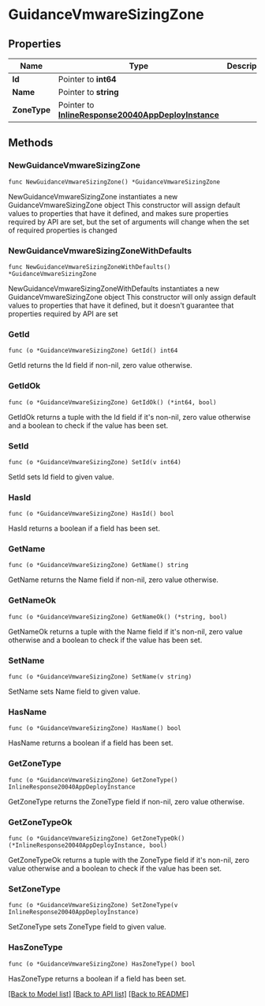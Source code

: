 # GuidanceVmwareSizingZone

## Properties

Name | Type | Description | Notes
------------ | ------------- | ------------- | -------------
**Id** | Pointer to **int64** |  | [optional] 
**Name** | Pointer to **string** |  | [optional] 
**ZoneType** | Pointer to [**InlineResponse20040AppDeployInstance**](inline_response_200_40_appDeploy_instance.md) |  | [optional] 

## Methods

### NewGuidanceVmwareSizingZone

`func NewGuidanceVmwareSizingZone() *GuidanceVmwareSizingZone`

NewGuidanceVmwareSizingZone instantiates a new GuidanceVmwareSizingZone object
This constructor will assign default values to properties that have it defined,
and makes sure properties required by API are set, but the set of arguments
will change when the set of required properties is changed

### NewGuidanceVmwareSizingZoneWithDefaults

`func NewGuidanceVmwareSizingZoneWithDefaults() *GuidanceVmwareSizingZone`

NewGuidanceVmwareSizingZoneWithDefaults instantiates a new GuidanceVmwareSizingZone object
This constructor will only assign default values to properties that have it defined,
but it doesn't guarantee that properties required by API are set

### GetId

`func (o *GuidanceVmwareSizingZone) GetId() int64`

GetId returns the Id field if non-nil, zero value otherwise.

### GetIdOk

`func (o *GuidanceVmwareSizingZone) GetIdOk() (*int64, bool)`

GetIdOk returns a tuple with the Id field if it's non-nil, zero value otherwise
and a boolean to check if the value has been set.

### SetId

`func (o *GuidanceVmwareSizingZone) SetId(v int64)`

SetId sets Id field to given value.

### HasId

`func (o *GuidanceVmwareSizingZone) HasId() bool`

HasId returns a boolean if a field has been set.

### GetName

`func (o *GuidanceVmwareSizingZone) GetName() string`

GetName returns the Name field if non-nil, zero value otherwise.

### GetNameOk

`func (o *GuidanceVmwareSizingZone) GetNameOk() (*string, bool)`

GetNameOk returns a tuple with the Name field if it's non-nil, zero value otherwise
and a boolean to check if the value has been set.

### SetName

`func (o *GuidanceVmwareSizingZone) SetName(v string)`

SetName sets Name field to given value.

### HasName

`func (o *GuidanceVmwareSizingZone) HasName() bool`

HasName returns a boolean if a field has been set.

### GetZoneType

`func (o *GuidanceVmwareSizingZone) GetZoneType() InlineResponse20040AppDeployInstance`

GetZoneType returns the ZoneType field if non-nil, zero value otherwise.

### GetZoneTypeOk

`func (o *GuidanceVmwareSizingZone) GetZoneTypeOk() (*InlineResponse20040AppDeployInstance, bool)`

GetZoneTypeOk returns a tuple with the ZoneType field if it's non-nil, zero value otherwise
and a boolean to check if the value has been set.

### SetZoneType

`func (o *GuidanceVmwareSizingZone) SetZoneType(v InlineResponse20040AppDeployInstance)`

SetZoneType sets ZoneType field to given value.

### HasZoneType

`func (o *GuidanceVmwareSizingZone) HasZoneType() bool`

HasZoneType returns a boolean if a field has been set.


[[Back to Model list]](../README.md#documentation-for-models) [[Back to API list]](../README.md#documentation-for-api-endpoints) [[Back to README]](../README.md)


